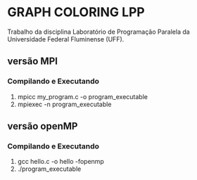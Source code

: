 # GRAPH COLORING LPP
Trabalho da disciplina Laboratório de Programação Paralela da Universidade Federal Fluminense (UFF).

## versão MPI
### Compilando e Executando
1) mpicc my_program.c -o program_executable
2) mpiexec -n <number of process> program_executable

## versão openMP
### Compilando e Executando
1) gcc hello.c -o hello -fopenmp
2) ./program_executable


